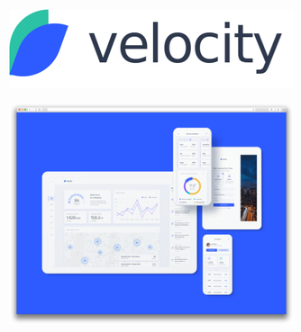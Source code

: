 <h1 align="center">
   <img src="https://raw.githubusercontent.com/webistomin/velocity-dashboard/145b99007ddd561a5bfe7bcc46922cd74fcb5bb0/docs/logo.png"  width="510" height="140" alt="Velocity">
</h1>

<p align="center">
  <img src="https://github.com/webistomin/velocity-dashboard/blob/master/docs/preview.png?raw=true" width="1950" alt="Velocity">
</p>
